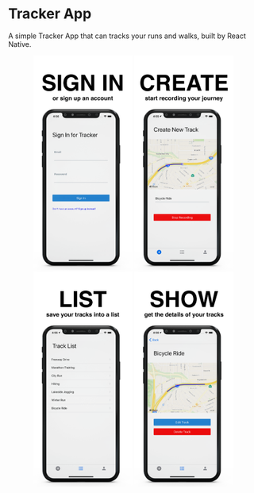 # Tracker App

A simple Tracker App that can tracks your runs and walks, built by React Native.

<p align="center">
  <img src="./assets/screenshot/signin.png" width="200">
  <img src="./assets/screenshot/create.png" width="200" >
   <img src="./assets/screenshot/list.png" width="200">
  <img src="./assets/screenshot/show.png" width="200" >
</p>
